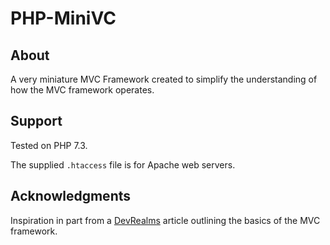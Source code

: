 # PHP-MiniVC

## About

A very miniature MVC Framework created to simplify the understanding of how the MVC framework operates.

## Support

Tested on PHP 7.3.

The supplied `.htaccess` file is for Apache web servers. 

## Acknowledgments

Inspiration in part from a [DevRealms](https://devsrealm.com/web-dev/php/creating-a-tiny-php-mvc-framework-from-scratch/)
article outlining the basics of the MVC framework.
